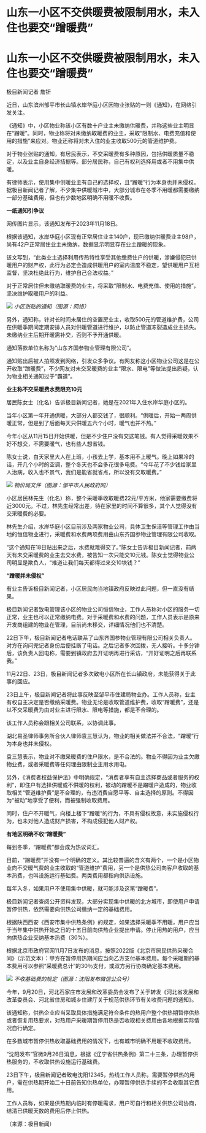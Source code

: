 # 山东一小区不交供暖费被限制用水，未入住也要交“蹭暖费”

# 山东一小区不交供暖费被限制用水，未入住也要交“蹭暖费”

极目新闻记者 詹钘

近日，山东滨州邹平市长山镇水岸华庭小区因物业张贴的一则《通知》，在网络引发关注。

《通知》中，小区物业称该小区有数十户业主未缴纳供暖费，并称这些业主明显在“蹭暖”。同时，物业称将对未缴纳取暖费的业主，采取“限制水、电费充值和使用的措施”来应对。物业还称将对未入住的业主收取500元的管道维护费。

对于物业张贴的通知，有居民表示，不交采暖费有多种原因，包括供暖质量不稳定，以及业主自身经济拮据等。部分居民称，自己有权利选择用或者不用集中供暖。

有律师表示，使用集中供暖业主有自己的选择权，且“蹭暖”行为本身也并未侵权。据极目新闻记者了解，不少集中供暖城市中，大部分城市在冬季不用暖都需要缴纳一部分基础费用，但也有少数地区明确不用暖不收费。

**一纸通知引争议**

网传图片显示，该通知发布于2023年11月18日。

根据该通知，水岸华庭小区现有正常居住业主140户，现已缴纳供暖费业主98户，尚有42户正常居住业主未缴纳，数据显示明显存在业主蹭暖的现象。

该文写到，“此类业主选择利用传热特性享受其他缴费住户的供暖，涉嫌侵犯已供暖用户的财产权，此行为必定会造成供暖用户的室内温度不稳定，望供暖用户互相监督，坚决杜绝此行为，维护自己合法权益。”

对于正常居住但未缴纳取暖费的业主，将采取“限制水、电费充值、使用的措施”，坚决维护取暖用户的利益。

![](https://inews.gtimg.com/om_bt/ODsgkMoLzCLw70DkGa4YrCn1E2457sf0n7I_4UVQwhY4MAA/1000)
_小区张贴的通知（图源：网络）_

另外，通知称，针对长时间未居住的空置房业主，收取500元的管道维护费，公司在供暖季期间定期安排人员对供暖管道进行维护，以防止管道冻裂造成业主损失。未缴纳业主后期开暖需补交，否则不予开通供暖。

通知落款单位名称为“山东齐国参物业管理有限公司”。

通知贴出后被人拍照发到网络，引发众多争议。有网友称这小区物业公司这是在公开收取“蹭暖费”，不少网友对未交采暖费的业主“限水、限电”等做法提出质疑，认为物业相关通知过于“霸道”。

**业主称不交采暖费水费限充10元**

居民陈女士（化名）告诉极目新闻记者，她是在2021年入住水岸华庭小区的。

当年小区第一年开通供暖，大部分人都交钱了，很顺利。“供暖后，开始一两周供暖正常，但是到了后面每天只供暖五六个小时，暖气也并不热。”

今年小区从11月15日开始供暖，但是不少住户没有交这笔钱。有人觉得采暖效果不好不想交，不需要暖气，也有些人想省钱。

陈女士说，白天家里大人在上班，小孩去上学，基本用不上暖气。晚上如果冷的话，开几个小时的空调，整个冬天也不会多花很多电费。“今年花了不少钱给家里人治病，收入也不景气，我们是能省就省点，所以没有交取暖费。”

![](https://inews.gtimg.com/om_bt/OewiAfhZcL4DTPdFT2kbmwLvLqlpoFV36E9N6ZKMpmqi8AA/1000)
_物价局文件（图源：邹平市人民政府网）_

小区居民林先生（化名）称，整个采暖季收取暖费22元/平方米，他家需要缴费将近3000元。不过，林先生经常出差，待在家里的时间不算很多，其个人觉得没有交采暖费的必要。

林先生介绍，水岸华庭小区目前涉及两家物业公司，具体卫生保洁等管理工作由当地的恒信物业进行，采暖费和水费两项费用由山东齐国参物业管理有限公司收取。

“这个通知在18日贴出来之后，水费就难得交了。”陈女士告诉极目新闻记者，前两天有未交采暖费的业主去交水费，被告知一次只能交10元钱。陈女士觉得物业公司明显是欺负人，“难道让我们每天都得过来交10块钱？”

**“蹭暖并未侵权”**

有业主告诉极目新闻记者，小区居民向当地镇政府反映过此问题，但一直没有结果。

极目新闻记者致电管理该小区的物业公司恒信物业，工作人员称对小区的服务一切正常，业主也可以正常缴纳电费。对于采暖费和水费的问题，工作人员表示是原来开发商组建的物业在管理，目前尚未移交，详细情况他们也不清楚。

22日下午，极目新闻记者电话联系了山东齐国参物业管理有限公司相关负责人。对方在询问完记者身份后便挂断了电话。之后记者多次回拨，无人接听。十多分钟后，该负责人回电称，需要到镇政府去开证明再进行采访，“开好证明之后再联系我。”

11月22日、23日，极目新闻记者多次致电小区所在长山镇政府，未能获得关于此事的回应。

23日上午，极目新闻记者将此事反映至邹平市住建局物业办。工作人员称，业主有权自主决定是否缴纳采暖费。物业无论是收取管道维护费，收取“蹭暖费”，还是以不交采暖费为由对业主进行限水、限电等措施，都是不合理的。

该工作人员称会跟相关公司联系，以协调此事。

湖北易圣律师事务所合伙人律师袁三慧认为，物业的相关做法并不合法，“蹭暖”行为本身也并未侵权。

袁三慧表示，物业对不缴采暖费的住户限水，是不合法的。物业不得因为业主欠缴物业费，或者采暖费等任何理由限制业主用水用电。

另外，《消费者权益保护法》中明确规定，“消费者享有自主选择商品或者服务的权利”，即住户有选择供暖或不供暖的权利，被动的蹭暖不是蹭暖户造成的，物业收取相关“管道维护费”是不合理的，有违消费自愿平等、自主选择的原则。不得因为“被动”地享受了便利，而被强制收取费用。

同时，住户不开暖气，向楼上楼下“蹭暖”的行为，不具有侵权故意，未实施侵权行为，也未对他人造成财产损害，不构成侵犯他人财产权。

**有地区明确不收“蹭暖费”**

每到冬季，“蹭暖费”都会成为热议词汇。

目前，“蹭暖费”并没有一个明确的定义。其比较普遍的含义有两个，一个是小区物业向不交暖气费的业主收取的“管道维护”费用，另一个是供热公司向客户收取的基本热费，也叫设施运行基础费。两类费用都指向供热设施。

每年入冬，如果用户不使用集中供暖，就可能涉及这笔“蹭暖费”。

极目新闻记者查阅公开资料发现，大部分实现集中供暖的北方城市，即使用户申请暂停供热，依然需要向供热公司缴纳一定的基础费用。

根据陕西西安《西安市集中供热条例》的规定，如果选择采暖季不用暖，用户应当于当年集中供热开始之日的十五日前向供热企业提出申请。停止用热的用户，应当向供热企业交纳基本热费（30%）。

根据北京市政府官网11月7日发布的消息，按照2022版《北京市居民供热采暖合同》（示范文本）：甲方在暂停用热期间应当向乙方支付基本费用。每个采暖期的基本费用可以参照“采暖费总计”的30％支付，或双方另行协商确定基本费用。

![](https://inews.gtimg.com/om_bt/OKEVneLDPciHZwOeRoyoUihWHQD_0ZTe7zZfPKFlMvg7kAA/1000)
_不收基础费的规定（图源：沈阳发布微信公众号）_

今年，9月20日，河北石家庄市发展和改革委员会发布了关于转发《河北省发展和改革委员会、河北省住房和城乡住建厅关于规范供热环节有关收费问题的通知》。

该通知称，供热企业应当采取具体措施满足符合条件的热用户整个供热期暂停供热或者恢复用热要求，对热用户采暖期暂停用热是否收取相关费用由各地根据实际情况自行确定。

在多数城市暂停供热收取基础费用的情况下，也有城市明确不用暖不收取费用。

“沈阳发布”官微9月26日消息，根据《辽宁省供热条例》第二十三条，办理暂停供热服务的，不收取供热设施运行基础费。

23日下午，极目新闻记者致电沈阳12345，热线工作人员称，需要暂停供热的用户，需在供热期开始二十日前告知供热单位，办理暂停供热手续的不会收取其它费用。

工作人员称，如果是供热期内临时有停暖需求，用户可自行和相关供热公司协商，结清已供暖天数的费用后停止供热。

（来源：极目新闻）

